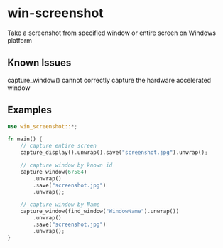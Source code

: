 # win-screenshot
Take a screenshot from specified window or entire screen on Windows platform

## Known Issues
capture_window() cannot correctly capture the hardware accelerated window

## Examples
```rust
use win_screenshot::*;

fn main() {
    // capture entire screen
    capture_display().unwrap().save("screenshot.jpg").unwrap();

    // capture window by known id
    capture_window(67584)
        .unwrap()
        .save("screenshot.jpg")
        .unwrap();

    // capture window by Name
    capture_window(find_window("WindowName").unwrap())
        .unwrap()
        .save("screenshot.jpg")
        .unwrap();
}
```